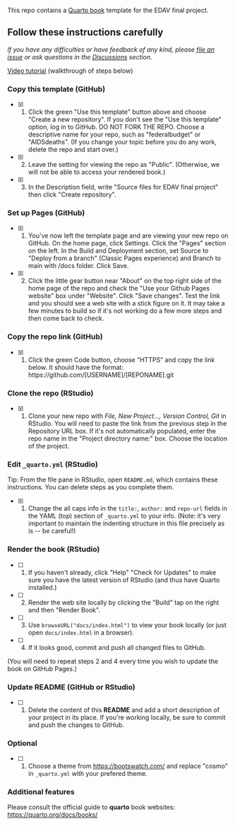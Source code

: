 This repo contains a [Quarto book](https://quarto.org/docs/books/) template for the EDAV final project.

## Follow these instructions carefully

*If you have any difficulties or have feedback of any kind, please [file an issue](https://github.com/jtr13/quarto-edav-template/issues) or ask questions in the [Discussions](https://github.com/jtr13/quarto-edav-template/discussions) section.*

[Video tutorial](https://www.youtube.com/watch?v=emgS2JI4jCk) (walkthrough of steps below)

### Copy this template (GitHub)

-   [x] 1. Click the green "Use this template" button above and choose "Create a new repository". If you don't see the "Use this template" option, log in to GitHub. DO NOT FORK THE REPO. Choose a descriptive name for your repo, such as "federalbudget" or "AIDSdeaths". (If you change your topic before you do any work, delete the repo and start over.)

-   [x] 2. Leave the setting for viewing the repo as "Public". (Otherwise, we will not be able to access your rendered book.)

-   [x] 3. In the Description field, write "Source files for EDAV final project" then click "Create repository".

### Set up Pages (GitHub)

-   [x] 1. You've now left the template page and are viewing your new repo on GitHub. On the home page, click Settings. Click the "Pages" section on the left. In the Build and Deployment section, set Source to "Deploy from a branch" (Classic Pages experience) and Branch to main with /docs folder. Click Save.

-   [x] 2. Click the little gear button near "About" on the top right side of the home page of the repo and check the "Use your Github Pages website" box under "Website". Click "Save changes". Test the link and you should see a web site with a stick figure on it. It may take a few minutes to build so if it's not working do a few more steps and then come back to check.

### Copy the repo link (GitHub)

-   [x] 1. Click the green Code button, choose "HTTPS" and copy the link below. It should have the format: https﻿://github.com/\[USERNAME\]/\[REPONAME\].git

### Clone the repo (RStudio)

-   [x] 1. Clone your new repo with *File, New Project..., Version Control, Git* in RStudio. You will need to paste the link from the previous step in the Repository URL box. If it's not automatically populated, enter the repo name in the "Project directory name:" box. Choose the location of the project.

### Edit `_quarto.yml` (RStudio)

Tip: From the file pane in RStudio, open `README.md`, which contains these instructions. You can delete steps as you complete them.

-   [x] 1. Change the all caps info in the `title:`, `author:` and `repo-url` fields in the YAML (top) section of `_quarto.yml` to your info. (Note: it's very important to maintain the indenting structure in this file precisely as is -- be careful!)

### Render the book (RStudio)

-   [ ] 1. If you haven't already, click "Help" "Check for Updates" to make sure you have the latest version of RStudio (and thus have Quarto installed.)

-   [ ] 2. Render the web site locally by clicking the "Build" tap on the right and then "Render Book".

-   [ ] 3. Use `browseURL("docs/index.html")` to view your book locally (or just open `docs/index.html` in a browser).

-   [ ] 4. If it looks good, commit and push all changed files to GitHub.

(You will need to repeat steps 2 and 4 every time you wish to update the book on GitHub Pages.)

### Update README (GitHub or RStudio)

-   [ ] 1. Delete the content of this **README** and add a short description of your project in its place. If you're working locally, be sure to commit and push the changes to GitHub.

### Optional

-   [ ] 1. Choose a theme from <https://bootswatch.com/> and replace "cosmo" in `_quarto.yml` with your prefered theme.

### Additional features

Please consult the official guide to **quarto** book websites: <https://quarto.org/docs/books/>
